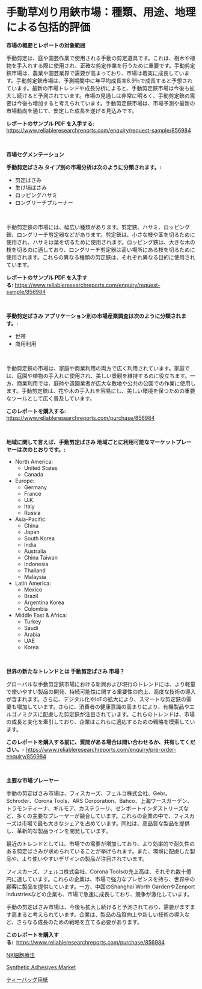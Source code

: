 <p><h1>手動草刈り用鋏市場：種類、用途、地理による包括的評価</h1></p><p><strong>市場の概要とレポートの対象範囲</strong></p>
<p><p>手動剪定は、庭や園芸作業で使用される手動の剪定道具です。これは、樹木や植物を手入れする際に使用され、正確な剪定作業を行うために重要です。手動剪定鋏市場は、農業や園芸業界で需要が高まっており、市場は着実に成長しています。手動剪定鋏市場は、予測期間中に年平均成長率8.9％で成長すると予想されています。最新の市場トレンドや成長分析によると、手動剪定鋏市場は今後も拡大し続けると予測されています。市場の見通しは非常に明るく、手動剪定鋏の需要は今後も増加すると考えられています。手動剪定鋏市場は、市場予測や最新の市場動向を通じて、安定した成長を遂げる見込みです。</p></p>
<p><strong>レポートのサンプル PDF を入手する:</strong> <a href="https://www.reliableresearchreports.com/enquiry/request-sample/856984">https://www.reliableresearchreports.com/enquiry/request-sample/856984</a></p>
<p>&nbsp;</p>
<p><strong>市場セグメンテーション</strong></p>
<p><strong>手動剪定ばさみ タイプ別の市場分析は次のように分類されます。:</strong></p>
<p><ul><li>剪定ばさみ</li><li>生け垣ばさみ</li><li>ロッピングハサミ</li><li>ロングリーチプルーナー</li></ul></p>
<p>&nbsp;</p>
<p><p>手動剪定鋏の市場には、幅広い種類があります。剪定鋏、ハサミ、ロッピング鋏、ロングリーチ剪定器などがあります。剪定鋏は、小さな枝や茎を切るために使用され、ハサミは葉を切るために使用されます。ロッピング鋏は、大きな木の枝を切るのに適しており、ロングリーチ剪定器は高い場所にある枝を切るために使用されます。これらの異なる種類の剪定鋏は、それぞれ異なる目的に使用されています。</p></p>
<p><strong>レポートのサンプル PDF を入手する:</strong>&nbsp;<a href="https://www.reliableresearchreports.com/enquiry/request-sample/856984">https://www.reliableresearchreports.com/enquiry/request-sample/856984</a></p>
<p>&nbsp;</p>
<p><strong> 手動剪定ばさみ アプリケーション別の市場産業調査は次のように分類されます。:</strong></p>
<p><ul><li>世帯</li><li>商用利用</li></ul></p>
<p>&nbsp;</p>
<p><p>手動剪定鋏の市場は、家庭や商業利用の両方で広く利用されています。家庭では、庭園や植物の手入れに使用され、美しい景観を維持するのに役立ちます。一方、商業利用では、庭師や造園業者が広大な敷地や公共の公園での作業に使用します。手動剪定鋏は、花や木の手入れを容易にし、美しい環境を保つための重要なツールとして広く普及しています。</p></p>
<p><strong>このレポートを購入する:</strong>&nbsp; <a href="https://www.reliableresearchreports.com/purchase/856984">https://www.reliableresearchreports.com/purchase/856984</a></p>
<p>&nbsp;</p>
<p><strong>地域に関して言えば、手動剪定ばさみ 地域ごとに利用可能なマーケットプレーヤーは次のとおりです。:</strong></p>
<p><ul>
    <li>
        North America:
        <ul>
            <li>United States</li>
            <li>Canada</li>
        </ul>
    </li>
    <li>
        Europe:
        <ul>
            <li>Germany</li>
            <li>France</li>
            <li>U.K.</li>
            <li>Italy</li>
            <li>Russia</li>
        </ul>
    </li>
    <li>
        Asia-Pacific:
        <ul>
            <li>China</li>
            <li>Japan</li>
            <li>South Korea</li>
            <li>India</li>
            <li>Australia</li>
            <li>China Taiwan</li>
            <li>Indonesia</li>
            <li>Thailand</li>
            <li>Malaysia</li>
        </ul>
    </li>
    <li>
        Latin America:
        <ul>
            <li>Mexico</li>
            <li>Brazil</li>
            <li>Argentina Korea</li>
            <li>Colombia</li>
        </ul>
    </li>
    <li>
        Middle East & Africa:
        <ul>
            <li>Turkey</li>
            <li>Saudi</li>
            <li>Arabia</li>
            <li>UAE</li>
            <li>Korea</li>
        </ul>
    </li>
    </ul></p>
<p>&nbsp;</p>
<p><strong>世界の新たなトレンドとは 手動剪定ばさみ 市場？</strong></p>
<p><p>グローバルな手動剪定鋏市場における新興および現行のトレンドには、より軽量で使いやすい製品の開発、持続可能性に関する重要性の向上、高度な技術の導入が含まれます。さらに、デジタル化やIoTの拡大により、スマートな剪定鋏の需要も増加しています。さらに、消費者の健康意識の高まりにより、有機製品やエルゴノミクスに配慮した剪定鋏が注目されています。これらのトレンドは、市場の成長と変化を牽引しており、企業はこれらに適応するための戦略を模索しています。</p></p>
<p><strong>このレポートを購入する前に、質問がある場合は問い合わせるか、共有してください。</strong>- <a href="https://www.reliableresearchreports.com/enquiry/pre-order-enquiry/856984">https://www.reliableresearchreports.com/enquiry/pre-order-enquiry/856984</a></p>
<p>&nbsp;</p>
<p><strong>主要な市場プレーヤー</strong></p>
<p><p>手動の剪定ばさみ市場は、フィスカーズ、フェルコ株式会社、Gebr。 Schroder、Corona Tools、ARS Corporation、Bahco、上海ワースガーデン、トラモンティーナ、ギルモア、カステラーリ、ゼンポートインダストリーズなど、多くの主要なプレーヤーが競合しています。これらの企業の中で、フィスカーズは市場で最も大きなシェアを占めています。同社は、高品質な製品を提供し、革新的な製品ラインを開発しています。</p><p>最近のトレンドとしては、市場での需要が増加しており、より効率的で耐久性のある剪定ばさみが求められていることが挙げられます。また、環境に配慮した製品や、より使いやすいデザインの製品が注目されています。</p><p>フィスカーズ、フェルコ株式会社、Corona Toolsの売上高は、それぞれ数十億円に達しています。これらの企業は、市場で強力なプレゼンスを持ち、世界中の顧客に製品を提供しています。一方、中国のShanghai Worth GardenやZenport Industriesなどの企業も、市場で急速に成長しており、競争が激化しています。</p><p>手動の剪定ばさみ市場は、今後も拡大し続けると予測されており、需要がますます高まると考えられています。企業は、製品の品質向上や新しい技術の導入など、さらなる成長のための戦略を立てる必要があります。</p></p>
<p><strong>このレポートを購入する:</strong>&nbsp;&nbsp;<a href="https://www.reliableresearchreports.com/purchase/856984">https://www.reliableresearchreports.com/purchase/856984</a></p>
<p><p><a href="https://github.com/marbadji/Market-Research-Report-List-1/blob/main/827980017076.md">NK細胞療法</a></p><p><a href="https://cedar-agate-3da.notion.site/Synthetic-Adhesives-Market-Size-2024-2031-Global-Industrial-Analysis-Key-Geographical-Regions-Ma-fbbcf2cbd80d47e78ea97ba4f9d677b1">Synthetic Adhesives Market</a></p><p><a href="https://github.com/KaydenJohns1964/Market-Research-Report-List-1/blob/main/181184017077.md">ティーバッグ用紙</a></p></p>